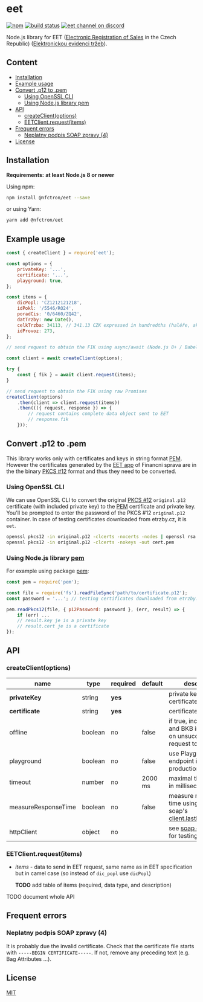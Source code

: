 # eet

[![npm](https://img.shields.io/npm/v/@nfctron/eet.svg)](https://www.npmjs.com/package/@nfctron/eet)
[![build status](https://img.shields.io/github/workflow/status/NFCtron/eet/CI?logo=github)](https://github.com/NFCtron/eet/actions?query=workflow%3ACI)
[![eet channel on discord](https://img.shields.io/badge/discord-join%20chat-61dafb.svg?logo=discord&logoColor=white)](https://discord.gg/bg3yazg)

Node.js library for EET ([Electronic Registration of Sales](http://www.etrzby.cz/assets/cs/prilohy/EET_popis_rozhrani_v3.1.1_EN.pdf) in the Czech Republic) ([Elektronickou evidenci tržeb](http://www.etrzby.cz/cs/technicka-specifikace)).


## Content

<!-- START doctoc generated TOC please keep comment here to allow auto update -->
<!-- DON'T EDIT THIS SECTION, INSTEAD RE-RUN doctoc TO UPDATE -->


- [Installation](#installation)
- [Example usage](#example-usage)
- [Convert .p12 to .pem](#convert-p12-to-pem)
  - [Using OpenSSL CLI](#using-openssl-cli)
  - [Using Node.js library pem](#using-nodejs-library-pem)
- [API](#api)
  - [createClient(options)](#createclientoptions)
  - [EETClient.request(items)](#eetclientrequestitems)
- [Frequent errors](#frequent-errors)
  - [Neplatny podpis SOAP zpravy (4)](#neplatny-podpis-soap-zpravy-4)
- [License](#license)

<!-- END doctoc generated TOC please keep comment here to allow auto update -->


## Installation 

**Requirements:** **at least Node.js 8 or newer**

Using npm:

```bash
npm install @nfctron/eet --save
```

or using Yarn:

```bash
yarn add @nfctron/eet
```


## Example usage

```javascript
const { createClient } = require('eet');

const options = {
	privateKey: '...',
	certificate: '...',
	playground: true,
};

const items = {
	dicPopl: 'CZ1212121218',
	idPokl: '/5546/RO24',
	poradCis: '0/6460/ZQ42',
	datTrzby: new Date(),
	celkTrzba: 34113, // 341.13 CZK expressed in hundredths (haléře, aka cents)
	idProvoz: 273,
};

// send request to obtain the FIK using async/await (Node.js 8+ / Babel)

const client = await createClient(options);

try {
	const { fik } = await client.request(items);
}

// send request to obtain the FIK using raw Promises
createClient(options)
	.then(client => client.request(items))
	.then((({ request, response }) => {
		// request contains complete data object sent to EET
		// response.fik
	}));
```


## Convert .p12 to .pem

This library works only with certificates and keys in string format [PEM](https://en.wikipedia.org/wiki/Privacy-Enhanced_Mail).
However the certificates generated by the [EET app](http://adisspr.mfcr.cz/adistc/adis/idpr_pub/eet/eet_sluzby.faces)
of Financni sprava are in the the binary [PKCS #12](https://en.wikipedia.org/wiki/PKCS_12) format
and thus they need to be converted.


### Using OpenSSL CLI

We can use OpenSSL CLI to convert the original [PKCS #12](https://en.wikipedia.org/wiki/PKCS_12) `original.p12`
certificate (with included private key) to the [PEM](https://en.wikipedia.org/wiki/Privacy-Enhanced_Mail)
certificate and private key. You'll be prompted to enter the password of the PKCS #12 `original.p12` container.
In case of testing certificates downloaded from etrzby.cz, it is `eet`.

```bash
openssl pkcs12 -in original.p12 -clcerts -nocerts -nodes | openssl rsa > privkey.key
openssl pkcs12 -in original.p12 -clcerts -nokeys -out cert.pem
```


### Using Node.js library [pem](https://github.com/andris9/pem)

For example using package [pem](https://github.com/andris9/pem):

```javascript
const pem = require('pem');

const file = require('fs').readFileSync('path/to/certificate.p12');
const password = '...'; // testing certificates downloaded from etrzby.cz have password 'eet'

pem.readPkcs12(file, { p12Password: password }, (err, result) => {
	if (err) ...
	// result.key je is a private key
	// result.cert je is a certificate
});
```


## API


### createClient(options)

|        name         |  type   | required | default |                                                      description                                                       |
|---------------------|---------|----------|---------|------------------------------------------------------------------------------------------------------------------------|
| **privateKey**      | string  | **yes**  |         | private key for the certificate                                                                                        |
| **certificate**     | string  | **yes**  |         | certificate                                                                                                            |
| offline             | boolean | no       | false   | if true, includes PKP and BKB in response on unsuccessful request to EET                                               |
| playground          | boolean | no       | false   | use Playground EET endpoint instead of production                                                                      |
| timeout             | number  | no       | 2000 ms | maximal time to wait in milliseconds                                                                                   |
| measureResponseTime | boolean | no       | false   | measure response time using node-soap's [client.lastElapsedTime](https://github.com/vpulim/node-soap#options-optional) |
| httpClient          | object  | no       |         | see [soap options](https://github.com/vpulim/node-soap#options), just for testing                                      |


### EETClient.request(items)

* *items* - data to send in EET request, same name as in EET specification but in camel case (so instead of `dic_popl` use `dicPopl`)

	**TODO** add table of items (required, data type, and description)


TODO document whole API


## Frequent errors

### Neplatny podpis SOAP zpravy (4)

It is probably due the invalid certificate. Check that the certificate file starts with `-----BEGIN CERTIFICATE-----`.
If not, remove any preceding text (e.g. Bag Attributes ...).


## License

[MIT](/LICENSE.md)
